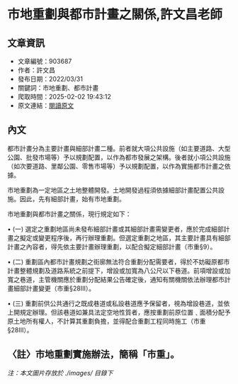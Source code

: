 # 市地重劃與都市計畫之關係,許文昌老師

## 文章資訊
- 文章編號：903687
- 作者：許文昌
- 發布日期：2022/03/31
- 關鍵詞：市地重劃、都市計畫
- 爬取時間：2025-02-02 19:43:12
- 原文連結：[閱讀原文](https://real-estate.get.com.tw/Columns/detail.aspx?no=903687)

## 內文
都市計畫分為主要計畫與細部計畫二種。前者就大項公共設施（如主要道路、大型公園、批發市場等）予以規劃配置，以作為都市發展之架構。後者就小項公共設施（如次要道路、里鄰公園、零售市場等）予以規劃配置，以作為實施都市計畫之依據。

市地重劃為一定地區之土地整體開發。土地開發過程須依據細部計畫配置公共設施。因此，先有細部計畫，始有市地重劃。

市地重劃與都市計畫之關係，現行規定如下：

• (一) 選定之重劃地區尚未發布細部計畫或其細部計畫需變更者，應於完成細部計畫之擬定或變更程序後，再行辦理重劃。但選定重劃之地區，其主要計畫具有細部計畫之內容者，得先依主要計畫辦理重劃，以配合擬定細部計畫（市重§9）。

• (二) 重劃區內都市計畫規劃之街廓無法符合重劃分配需要者，得於不妨礙原都市計畫整體規劃及道路系統之前提下，增設或加寬為八公尺以下巷道。前項增設或加寬之巷道，主管機關應於重劃分配結果公告確定後，通知有關機關依法辦理都市計畫細部計畫變更（市重§28ⅠⅡ）。

• (三) 重劃前供公共通行之既成巷道或私設巷道應予保留者，視為增設巷道，並依上開規定辦理。但該巷道如兼具法定空地性質者，應按重劃前原位置﹑面積分配予原土地所有權人，不計算其重劃負擔，並得配合重劃工程同時施工（市重§28Ⅲ）。

〈註〉市地重劃實施辦法，簡稱「市重」。
---
*注：本文圖片存放於 ./images/ 目錄下*
